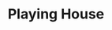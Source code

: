 --- 
title: "Playing House"
publishdate: "2019-4-1T16:48:46+02:00"
src: "https://365manga.net/manga/playing-house"
image: "https://data.365manga.net/images/thumbnails/24353-playing-house.jpg"
description: "Hana and Tenjou have always planned to get married and have a family together, but when they find out that two girls can't make a baby, their dreams for the future are suddenly on shaky ground."
---
